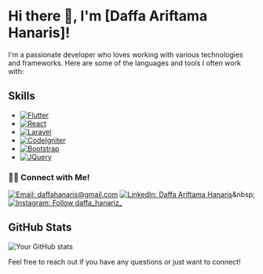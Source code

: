 <!-- Header -->
# Hi there 👋, I'm [Daffa Ariftama Hanaris]!

<!-- Introduction -->
I'm a passionate developer who loves working with various technologies and frameworks. Here are some of the languages and tools I often work with:

<!-- Languages -->
## Skills
* [![Flutter][Flutter.dev]][Flutter-url]
* [![React][React.js]][React-url]
* [![Laravel][Laravel.com]][Laravel-url]
* [![CodeIgniter][CodeIgniter.com]][CodeIgniter-url]
* [![Bootstrap][Bootstrap.com]][Bootstrap-url]
* [![JQuery][JQuery.com]][JQuery-url]

<!-- About Me / Additional Information -->
### 🤝🏻 Connect with Me!
[![Email: daffahanaris@gmail.com](https://img.shields.io/badge/-daffahanaris@gmail.com-D14836?style=flat&logo=Gmail&logoColor=white)](mailto:daffahanaris@gmail.com)
[![LinkedIn: Daffa Ariftama Hanaris](https://img.shields.io/badge/-LinkedIn-blue?style=flat&logo=Linkedin&logoColor=white&link=https://www.linkedin.com/in/daffa-ariftama-hanaris-557b83254/)]([https://www.linkedin.com/in/farkhanmaul/](https://www.linkedin.com/in/daffa-ariftama-hanaris-557b83254/))&nbsp;
[![Instagram: Follow daffa_hanariz_](https://img.shields.io/badge/-Instagram-E4405F?style=flat&logo=Instagram&logoColor=white)](https://www.instagram.com/daffa_hanariz/)&nbsp; 

<!-- GitHub Stats -->
## GitHub Stats
![Your GitHub stats](https://github-readme-stats.vercel.app/api?username=Vinsmoke-Tech&show_icons=true&theme=radical)

<!-- Footer -->
Feel free to reach out if you have any questions or just want to connect!

[Flutter.dev]: https://img.shields.io/badge/Flutter-02569B?style=for-the-badge&logo=flutter&logoColor=white
[Flutter-url]: https://flutter.dev/
[React.js]: https://img.shields.io/badge/React-20232A?style=for-the-badge&logo=react&logoColor=61DAFB
[React-url]: https://reactjs.org/
[Laravel.com]: https://img.shields.io/badge/Laravel-FF2D20?style=for-the-badge&logo=laravel&logoColor=white
[Laravel-url]: https://laravel.com
[CodeIgniter.com]: https://img.shields.io/badge/CodeIgniter-EF4223?style=for-the-badge&logo=codeigniter&logoColor=white
[CodeIgniter-url]: https://codeigniter.com/
[Bootstrap.com]: https://img.shields.io/badge/Bootstrap-563D7C?style=for-the-badge&logo=bootstrap&logoColor=white
[Bootstrap-url]: https://getbootstrap.com
[JQuery.com]: https://img.shields.io/badge/jQuery-0769AD?style=for-the-badge&logo=jquery&logoColor=white
[JQuery-url]: https://jquery.com 
